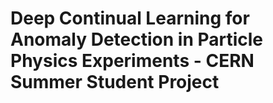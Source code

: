<h1> Deep Continual Learning for Anomaly Detection in Particle Physics Experiments - CERN Summer Student Project </h1>
